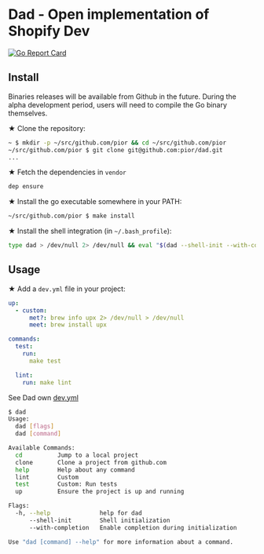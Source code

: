 # Dad - Open implementation of Shopify Dev

[![Go Report Card](https://goreportcard.com/badge/github.com/pior/dad)](https://goreportcard.com/report/github.com/pior/dad)

## Install

Binaries releases will be available from Github in the future.
During the alpha development period, users will need to compile the Go binary
themselves.

★ Clone the repository:
```bash
~ $ mkdir -p ~/src/github.com/pior && cd ~/src/github.com/pior
~/src/github.com/pior $ git clone git@github.com:pior/dad.git
...
```

★ Fetch the dependencies in `vendor`
```bash
dep ensure
```

★ Install the go executable somewhere in your PATH:
```bash
~/src/github.com/pior $ make install
```

★ Install the shell integration (in `~/.bash_profile`):
```bash
type dad > /dev/null 2> /dev/null && eval "$(dad --shell-init --with-completion)"
```

## Usage

★ Add a `dev.yml` file in your project:
```yaml
up:
  - custom:
      met?: brew info upx 2> /dev/null > /dev/null
      meet: brew install upx

commands:
  test:
    run:
      make test

  lint:
    run: make lint
```
See Dad own [dev.yml](dev.yml)

```bash
$ dad
Usage:
  dad [flags]
  dad [command]

Available Commands:
  cd          Jump to a local project
  clone       Clone a project from github.com
  help        Help about any command
  lint        Custom
  test        Custom: Run tests
  up          Ensure the project is up and running

Flags:
  -h, --help              help for dad
      --shell-init        Shell initialization
      --with-completion   Enable completion during initialization

Use "dad [command] --help" for more information about a command.
```
